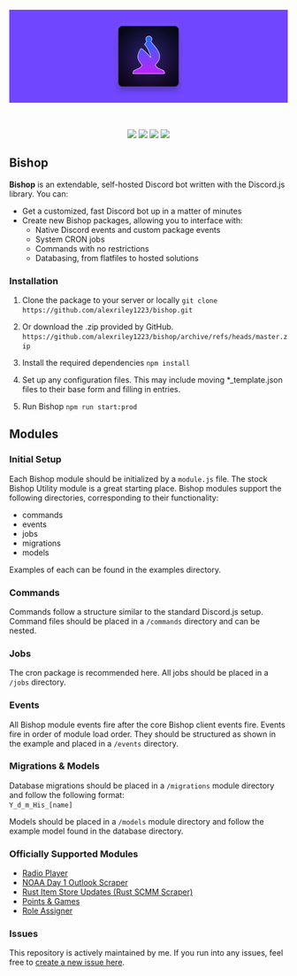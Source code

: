 <div align="center">
	<p>
		<img src="https://raw.githubusercontent.com/alexriley1223/bishop/master/static/bishopbanner.png" alt="Bishop Discord Bot" />
	</p>
	<br />
	<p>
		<img src="https://img.shields.io/github/license/alexriley1223/bishop" />
		<img src="https://img.shields.io/github/v/tag/alexriley1223/bishop"/>
		<img src="https://img.shields.io/badge/Node.js->=v16.11-green" />
		<img src="https://img.shields.io/badge/Discord.js-v14-blue" />
	</p>
</div>

## Bishop
<b>Bishop</b> is an extendable, self-hosted Discord bot written with the Discord.js library. You can:
- Get a customized, fast Discord bot up in a matter of minutes
- Create new Bishop packages, allowing you to interface with:
  - Native Discord events and custom package events
  - System CRON jobs
  - Commands with no restrictions
  - Databasing, from flatfiles to hosted solutions

### Installation
1. Clone the package to your server or locally
  ``git clone https://github.com/alexriley1223/bishop.git``

2. Or download the .zip provided by GitHub.
  ``https://github.com/alexriley1223/bishop/archive/refs/heads/master.zip``

3. Install the required dependencies
  ``npm install``

4. Set up any configuration files. This may include moving *_template.json files to their base form and filling in entries.

5. Run Bishop
  ``npm run start:prod``

## Modules 

### Initial Setup
Each Bishop module should be initialized by a `module.js` file. The stock Bishop Utility module is a great starting place.
Bishop modules support the following directories, corresponding to their functionality:
- commands
- events
- jobs
- migrations
- models

Examples of each can be found in the examples directory.

### Commands
Commands follow a structure similar to the standard Discord.js setup. Command files should be placed in a `/commands` directory and can be nested.

### Jobs
The cron package is recommended here. All jobs should be placed in a `/jobs` directory.

### Events
All Bishop module events fire after the core Bishop client events fire. Events fire in order of module load order. They should be structured as shown in the example and placed in a `/events` directory.

### Migrations & Models
Database migrations should be placed in a `/migrations` module directory and follow the following format: <br />
`Y_d_m_His_[name]` <br />

Models should be placed in a `/models` module directory and follow the example model found in the database directory.

### Officially Supported Modules
- <a href="https://github.com/alexriley1223/bishop-radio">Radio Player</a>
- <a href="https://github.com/alexriley1223/bishop-noaaday1">NOAA Day 1 Outlook Scraper</a>
- <a href="https://github.com/alexriley1223/bishop-rustitemshop">Rust Item Store Updates (Rust SCMM Scraper)</a>
- <a href="https://github.com/alexriley1223/bishop-points">Points & Games</a>
- <a href="https://github.com/alexriley1223/bishop-assigner">Role Assigner</a>

### Issues
This repository is actively maintained by me. If you run into any issues, feel free to <a href="https://github.com/alexriley1223/bishop/issues/new">create a new issue here</a>.

